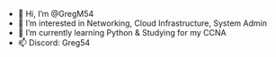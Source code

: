 - 👋 Hi, I’m @GregM54
- 👀 I’m interested in Networking, Cloud Infrastructure, System Admin
- 🌱 I’m currently learning Python & Studying for my CCNA
- 📫 Discord: Greg54

<!---
GregM54/GregM54 is a ✨ special ✨ repository because its `README.md` (this file) appears on your GitHub profile.
You can click the Preview link to take a look at your changes.
--->
